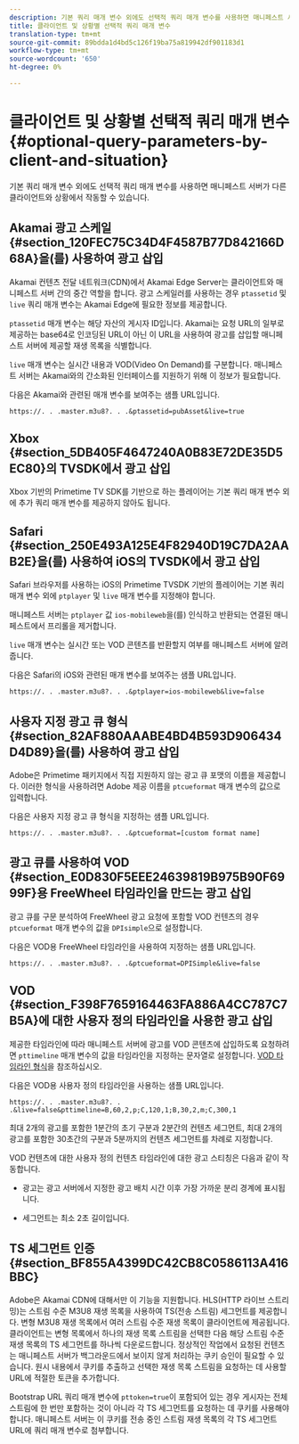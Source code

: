 ```yaml
---
description: 기본 쿼리 매개 변수 외에도 선택적 쿼리 매개 변수를 사용하면 매니페스트 서버가 다른 클라이언트와 상황에서 작동할 수 있습니다.
title: 클라이언트 및 상황별 선택적 쿼리 매개 변수
translation-type: tm+mt
source-git-commit: 89bdda1d4bd5c126f19ba75a819942df901183d1
workflow-type: tm+mt
source-wordcount: '650'
ht-degree: 0%

---
```



# 클라이언트 및 상황별 선택적 쿼리 매개 변수 {#optional-query-parameters-by-client-and-situation}

기본 쿼리 매개 변수 외에도 선택적 쿼리 매개 변수를 사용하면 매니페스트 서버가 다른 클라이언트와 상황에서 작동할 수 있습니다.

## Akamai 광고 스케일 {#section_120FEC75C34D4F4587B77D842166D68A}을(를) 사용하여 광고 삽입

Akamai 컨텐츠 전달 네트워크(CDN)에서 Akamai Edge Server는 클라이언트와 매니페스트 서버 간의 중간 역할을 합니다. 광고 스케일러를 사용하는 경우 `ptassetid` 및 `live` 쿼리 매개 변수는 Akamai Edge에 필요한 정보를 제공합니다.

`ptassetid` 매개 변수는 해당 자산의 게시자 ID입니다. Akamai는 요청 URL의 일부로 제공하는 base64로 인코딩된 URL이 아닌 이 URL을 사용하여 광고를 삽입할 매니페스트 서버에 제공할 재생 목록을 식별합니다.

`live` 매개 변수는 실시간 내용과 VOD(Video On Demand)를 구분합니다. 매니페스트 서버는 Akamai와의 간소화된 인터페이스를 지원하기 위해 이 정보가 필요합니다.

다음은 Akamai와 관련된 매개 변수를 보여주는 샘플 URL입니다.

```
https://. . .master.m3u8?. . .&ptassetid=pubAsset&live=true
```

## Xbox {#section_5DB405F4647240A0B83E72DE35D5EC80}의 TVSDK에서 광고 삽입

Xbox 기반의 Primetime TV SDK를 기반으로 하는 플레이어는 기본 쿼리 매개 변수 외에 추가 쿼리 매개 변수를 제공하지 않아도 됩니다.

## Safari {#section_250E493A125E4F82940D19C7DA2AAB2E}을(를) 사용하여 iOS의 TVSDK에서 광고 삽입

Safari 브라우저를 사용하는 iOS의 Primetime TVSDK 기반의 플레이어는 기본 쿼리 매개 변수 외에 `ptplayer` 및 `live` 매개 변수를 지정해야 합니다.

매니페스트 서버는 `ptplayer` 값 `ios-mobileweb`을(를) 인식하고 반환되는 연결된 매니페스트에서 프리롤을 제거합니다.

`live` 매개 변수는 실시간 또는 VOD 콘텐츠를 반환할지 여부를 매니페스트 서버에 알려줍니다.

다음은 Safari의 iOS와 관련된 매개 변수를 보여주는 샘플 URL입니다.

```URL
https://. . .master.m3u8?. . .&ptplayer=ios-mobileweb&live=false
```

## 사용자 지정 광고 큐 형식 {#section_82AF880AAABE4BD4B593D906434D4D89}을(를) 사용하여 광고 삽입

Adobe은 Primetime 패키지에서 직접 지원하지 않는 광고 큐 포맷의 이름을 제공합니다. 이러한 형식을 사용하려면 Adobe 제공 이름을 `ptcueformat` 매개 변수의 값으로 입력합니다.

다음은 사용자 지정 광고 큐 형식을 지정하는 샘플 URL입니다.

```URL
https://. . .master.m3u8?. . .&ptcueformat=[custom format name]
```

## 광고 큐를 사용하여 VOD {#section_E0D830F5EEE24639819B975B90F6999F}용 FreeWheel 타임라인을 만드는 광고 삽입

광고 큐를 구문 분석하여 FreeWheel 광고 요청에 포함할 VOD 컨텐츠의 경우 `ptcueformat` 매개 변수의 값을 `DPIsimple`으로 설정합니다.

다음은 VOD용 FreeWheel 타임라인을 사용하여 지정하는 샘플 URL입니다.

```URL
https://. . .master.m3u8?. . .&ptcueformat=DPISimple&live=false
```

## VOD {#section_F398F7659164463FA886A4CC787C7B5A}에 대한 사용자 정의 타임라인을 사용한 광고 삽입

제공한 타임라인에 따라 매니페스트 서버에 광고를 VOD 콘텐츠에 삽입하도록 요청하려면 `pttimeline` 매개 변수의 값을 타임라인을 지정하는 문자열로 설정합니다. [VOD 타임라인 형식](/help/primetime-ad-insertion/~old-msapi-topics/ms-changes-vod-timeline/ms-api-timeline-format.md)을 참조하십시오.

다음은 VOD용 사용자 정의 타임라인을 사용하는 샘플 URL입니다.

```URL
https://. . .master.m3u8?. . .&live=false&pttimeline=B,60,2,p;C,120,1;B,30,2,m;C,300,1
```

최대 2개의 광고를 포함한 1분간의 초기 구분과 2분간의 컨텐츠 세그먼트, 최대 2개의 광고를 포함한 30초간의 구분과 5분까지의 컨텐츠 세그먼트를 차례로 지정합니다.

VOD 컨텐츠에 대한 사용자 정의 컨텐츠 타임라인에 대한 광고 스티칭은 다음과 같이 작동합니다.

* 광고는 광고 서버에서 지정한 광고 배치 시간 이후 가장 가까운 분리 경계에 표시됩니다.

* 세그먼트는 최소 2초 길이입니다.

## TS 세그먼트 인증 {#section_BF855A4399DC42CB8C0586113A416BBC}

Adobe은 Akamai CDN에 대해서만 이 기능을 지원합니다. HLS(HTTP 라이브 스트리밍)는 스트림 수준 M3U8 재생 목록을 사용하여 TS(전송 스트림) 세그먼트를 제공합니다. 변형 M3U8 재생 목록에서 여러 스트림 수준 재생 목록이 클라이언트에 제공됩니다. 클라이언트는 변형 목록에서 하나의 재생 목록 스트림을 선택한 다음 해당 스트림 수준 재생 목록의 TS 세그먼트를 하나씩 다운로드합니다. 정상적인 작업에서 요청된 컨텐츠는 매니페스트 서버가 백그라운드에서 보이지 않게 처리하는 쿠키 승인이 필요할 수 있습니다. 원시 내용에서 쿠키를 추출하고 선택한 재생 목록 스트림을 요청하는 데 사용할 URL에 적절한 토큰을 추가합니다.

Bootstrap URL 쿼리 매개 변수에 `pttoken=true`이 포함되어 있는 경우 게시자는 전체 스트림에 한 번만 포함하는 것이 아니라 각 TS 세그먼트를 요청하는 데 쿠키를 사용해야 합니다. 매니페스트 서버는 이 쿠키를 전송 중인 스트림 재생 목록의 각 TS 세그먼트 URL에 쿼리 매개 변수로 첨부합니다.
